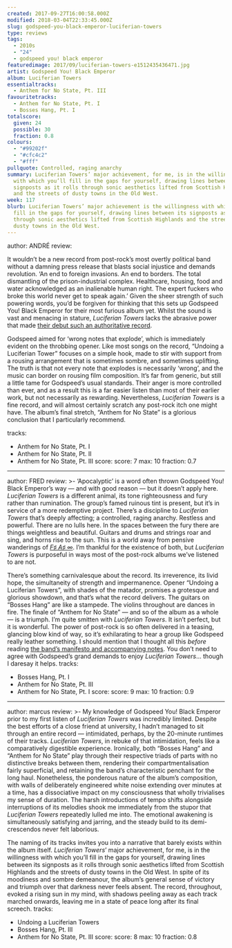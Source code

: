 ```yaml
---
created: 2017-09-27T16:00:58.000Z
modified: 2018-03-04T22:33:45.000Z
slug: godspeed-you-black-emperor-luciferian-towers
type: reviews
tags:
  - 2010s
  - "24"
  - godspeed you! black emperor
featuredimage: 2017/09/luciferian-towers-e1512435436471.jpg
artist: Godspeed You! Black Emperor
album: Luciferian Towers
essentialtracks:
  - Anthem for No State, Pt. III
favouritetracks:
  - Anthem for No State, Pt. I
  - Bosses Hang, Pt. I
totalscore:
  given: 24
  possible: 30
  fraction: 0.8
colours:
  - "#99202f"
  - "#cfc4c2"
  - "#fff"
pullquote: Controlled, raging anarchy
summary: Luciferian Towers’ major achievement, for me, is in the willingness
  with which you’ll fill in the gaps for yourself, drawing lines between its
  signposts as it rolls through sonic aesthetics lifted from Scottish Highlands
  and the streets of dusty towns in the Old West.
week: 117
blurb: Luciferian Towers’ major achievement is the willingness with which you’ll
  fill in the gaps for yourself, drawing lines between its signposts as it rolls
  through sonic aesthetics lifted from Scottish Highlands and the streets of
  dusty towns in the Old West.
---
```

author: ANDRÉ
review: <div class="_d97"><p>It wouldn’t be a new record from post-rock’s most
  overtly political band without a damning press release that blasts social
  injustice and demands revolution. ‘An end to foreign invasions. An end to
  borders. The total dismantling of the prison-industrial complex. Healthcare,
  housing, food and water acknowledged as an inalienable human right. The expert
  fuckers who broke this world never get to speak again.’ Given the sheer
  strength of such powering words, you’d be forgiven for thinking that this sets
  up Godspeed You! Black Emperor for their most furious album yet. Whilst the
  sound is vast and menacing in stature,<em> Luciferian Towers</em> lacks the
  abrasive power that made <a
  href="https://audioxide.com/reviews/godspeed-you-black-emperor-f%E2%99%AF-a%E2%99%AF-infinity/"
  target="_blank" rel="noopener">their debut such an authoritative
  record</a>.</p><p>Godspeed aimed for ‘wrong notes that explode’, which is
  immediately evident on the throbbing opener. Like most songs on the record,
  “Undoing a Luciferian Tower” focuses on a simple hook, made to stir with
  support from a rousing arrangement that is sometimes sombre, and sometimes
  uplifting. The truth is that not every note that explodes is necessarily
  ‘wrong’, and the music can border on rousing film composition. It’s far from
  generic, but still a little tame for Godspeed’s usual standards. Their anger
  is more controlled than ever, and as a result this is a far easier listen than
  most of their earlier work, but not necessarily as rewarding. Nevertheless,
  <em>Luciferian Towers</em> is a fine record, and will almost certainly scratch
  any post-rock itch one might have. The album’s final stretch, “Anthem for No
  State” is a glorious conclusion that I particularly recommend.</p></div>
tracks:
  - Anthem for No State, Pt. I
  - ­­Anthem for No State, Pt. II
  - ­­Anthem for No State, Pt. III
score:
  score: 7
  max: 10
  fraction: 0.7
---
author: FRED
review: >-
  ‘Apocalyptic’ is a word often thrown Godspeed You! Black Emperor’s way — and
  with good reason — but it doesn’t apply here. *Luciferian Towers* is a
  different animal, its tone righteousness and fury rather than rumination. The
  group’s famed ruinous tint is present, but it’s in service of a more
  redemptive project. There’s a discipline to *Luciferian Towers* that’s deeply
  affecting; a controlled, raging anarchy. Restless and powerful. There are no
  lulls here. In the spaces between the fury there are things weightless and
  beautiful. Guitars and drums and strings roar and sing, and horns rise to the
  sun. This is a world away from pensive wanderings of [*F♯ A♯
  ∞*](<https://audioxide.com/reviews/godspeed-you-black-emperor-f%e2%99%af-a%e2%99%af-infinity/>).
  I’m thankful for the existence of both, but *Luciferian Towers* is purposeful
  in ways most of the post-rock albums we’ve listened to are not.

  There’s something carnivalesque about the record. Its irreverence, its livid hope, the simultaneity of strength and impermanence. Opener “Undoing a Luciferian Towers”, with shades of the matador, promises a grotesque and glorious showdown, and that’s what the record delivers. The guitars on “Bosses Hang” are like a stampede. The violins throughout are dances in fire. The finale of “Anthem for No State” — and so of the album as a whole — is a triumph. I’m quite smitten with *Luciferian Towers*. It isn’t perfect, but it is wonderful. The power of post-rock is so often delivered in a teasing, glancing blow kind of way, so it’s exhilarating to hear a group like Godspeed really leather something. I should mention that I thought all this *before* reading [the band’s manifesto and accompanying notes](<http://cstrecords.com/cst126/>). You don’t need to agree with Godspeed’s grand demands to enjoy *Luciferian Towers*… though I daresay it helps.
tracks:
  - Bosses Hang, Pt. I
  - ­­Anthem for No State, Pt. III
  - ­­Anthem for No State, Pt. I
score:
  score: 9
  max: 10
  fraction: 0.9
---
author: marcus
review: >-
  My knowledge of Godspeed You! Black Emperor prior to my first listen of
  *Luciferian Towers* was incredibly limited. Despite the best efforts of a
  close friend at university, I hadn’t managed to sit through an entire record —
  intimidated, perhaps, by the 20-minute runtimes of their tracks. *Luciferian
  Towers*, in rebuke of that intimidation, feels like a comparatively digestible
  experience. Ironically, both “Bosses Hang” and “Anthem for No State” play
  through their respective triads of parts with no distinctive breaks between
  them, rendering their compartmentalisation fairly superficial, and retaining
  the band’s characteristic penchant for the long haul. Nonetheless, the
  ponderous nature of the album’s composition, with walls of deliberately
  engineered white noise extending over minutes at a time, has a dissociative
  impact on my consciousness that wholly trivialises my sense of duration. The
  harsh introductions of tempo shifts alongside interruptions of its melodies
  shook me immediately from the stupor that *Luciferian Towers* repeatedly
  lulled me into. The emotional awakening is simultaneously satisfying and
  jarring, and the steady build to its demi-crescendos never felt laborious.

  The naming of its tracks invites you into a narrative that barely exists within the album itself. *Luciferian Towers*’ major achievement, for me, is in the willingness with which you’ll fill in the gaps for yourself, drawing lines between its signposts as it rolls through sonic aesthetics lifted from Scottish Highlands and the streets of dusty towns in the Old West. In spite of its moodiness and sombre demeanour, the album’s general sense of victory and triumph over that darkness never feels absent. The record, throughout, evoked a rising sun in my mind, with shadows peeling away as each track marched onwards, leaving me in a state of peace long after its final screech.
tracks:
  - Undoing a Luciferian Towers
  - ­­Bosses Hang, Pt. III
  - ­­Anthem for No State, Pt. III
score:
  score: 8
  max: 10
  fraction: 0.8
